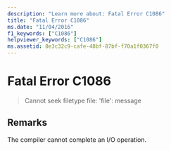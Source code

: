 ```yaml
---
description: "Learn more about: Fatal Error C1086"
title: "Fatal Error C1086"
ms.date: "11/04/2016"
f1_keywords: ["C1086"]
helpviewer_keywords: ["C1086"]
ms.assetid: 8e3c32c9-cafe-48bf-87bf-f70a1f0367f0
---
```

# Fatal Error C1086

> Cannot seek filetype file: 'file': message

## Remarks

The compiler cannot complete an I/O operation.
